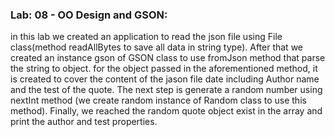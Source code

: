 ### Lab: 08 - OO Design and GSON:
in this lab we created an application to read the json file using File class(method readAllBytes to save all data in string type).
After that we created an instance gson of GSON class to use fromJson method that parse the string to object. 
for the object passed in the  aforementioned method, it is created to cover the content of the jason file date including Author name and the test of the quote. 
The next step is generate a random number using nextInt method (we create random instance of Random class to use this method). Finally, we reached the random quote object exist in the array and print the author and test properties.

